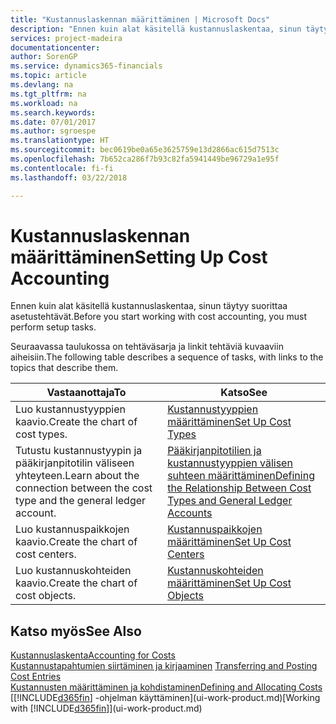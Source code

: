 ```yaml
---
title: "Kustannuslaskennan määrittäminen | Microsoft Docs"
description: "Ennen kuin alat käsitellä kustannuslaskentaa, sinun täytyy suorittaa asetustehtävät."
services: project-madeira
documentationcenter: 
author: SorenGP
ms.service: dynamics365-financials
ms.topic: article
ms.devlang: na
ms.tgt_pltfrm: na
ms.workload: na
ms.search.keywords: 
ms.date: 07/01/2017
ms.author: sgroespe
ms.translationtype: HT
ms.sourcegitcommit: bec0619be0a65e3625759e13d2866ac615d7513c
ms.openlocfilehash: 7b652ca286f7b93c82fa5941449be96729a1e95f
ms.contentlocale: fi-fi
ms.lasthandoff: 03/22/2018

---
```

# <a name="setting-up-cost-accounting"></a><span data-ttu-id="c1192-103">Kustannuslaskennan määrittäminen</span><span class="sxs-lookup"><span data-stu-id="c1192-103">Setting Up Cost Accounting</span></span>
<span data-ttu-id="c1192-104">Ennen kuin alat käsitellä kustannuslaskentaa, sinun täytyy suorittaa asetustehtävät.</span><span class="sxs-lookup"><span data-stu-id="c1192-104">Before you start working with cost accounting, you must perform setup tasks.</span></span>  

 <span data-ttu-id="c1192-105">Seuraavassa taulukossa on tehtäväsarja ja linkit tehtäviä kuvaaviin aiheisiin.</span><span class="sxs-lookup"><span data-stu-id="c1192-105">The following table describes a sequence of tasks, with links to the topics that describe them.</span></span>

|<span data-ttu-id="c1192-106">Vastaanottaja</span><span class="sxs-lookup"><span data-stu-id="c1192-106">To</span></span>|<span data-ttu-id="c1192-107">Katso</span><span class="sxs-lookup"><span data-stu-id="c1192-107">See</span></span>|  
|--------|---------|  
|<span data-ttu-id="c1192-108">Luo kustannustyyppien kaavio.</span><span class="sxs-lookup"><span data-stu-id="c1192-108">Create the chart of cost types.</span></span>|[<span data-ttu-id="c1192-109">Kustannustyyppien määrittäminen</span><span class="sxs-lookup"><span data-stu-id="c1192-109">Set Up Cost Types</span></span>](finance-how-to-set-up-cost-types.md)|  
|<span data-ttu-id="c1192-110">Tutustu kustannustyypin ja pääkirjanpitotilin väliseen yhteyteen.</span><span class="sxs-lookup"><span data-stu-id="c1192-110">Learn about the connection between the cost type and the general ledger account.</span></span>|[<span data-ttu-id="c1192-111">Pääkirjanpitotilien ja kustannustyyppien välisen suhteen määrittäminen</span><span class="sxs-lookup"><span data-stu-id="c1192-111">Defining the Relationship Between Cost Types and General Ledger Accounts</span></span>](finance-defining-the-relationship-between-cost-types-and-general-ledger-accounts.md)|  
|<span data-ttu-id="c1192-112">Luo kustannuspaikkojen kaavio.</span><span class="sxs-lookup"><span data-stu-id="c1192-112">Create the chart of cost centers.</span></span>|[<span data-ttu-id="c1192-113">Kustannuspaikkojen määrittäminen</span><span class="sxs-lookup"><span data-stu-id="c1192-113">Set Up Cost Centers</span></span>](finance-how-to-set-up-cost-centers.md)|  
|<span data-ttu-id="c1192-114">Luo kustannuskohteiden kaavio.</span><span class="sxs-lookup"><span data-stu-id="c1192-114">Create the chart of cost objects.</span></span>|[<span data-ttu-id="c1192-115">Kustannuskohteiden määrittäminen</span><span class="sxs-lookup"><span data-stu-id="c1192-115">Set Up Cost Objects</span></span>](finance-how-to-set-up-cost-objects.md)|  

## <a name="see-also"></a><span data-ttu-id="c1192-116">Katso myös</span><span class="sxs-lookup"><span data-stu-id="c1192-116">See Also</span></span>  
[<span data-ttu-id="c1192-117">Kustannuslaskenta</span><span class="sxs-lookup"><span data-stu-id="c1192-117">Accounting for Costs</span></span>](finance-manage-cost-accounting.md)  
<span data-ttu-id="c1192-118">[Kustannustapahtumien siirtäminen ja kirjaaminen](finance-transfer-and-post-cost-entries.md) </span><span class="sxs-lookup"><span data-stu-id="c1192-118">[Transferring and Posting Cost Entries](finance-transfer-and-post-cost-entries.md) </span></span>  
[<span data-ttu-id="c1192-119">Kustannusten määrittäminen ja kohdistaminen</span><span class="sxs-lookup"><span data-stu-id="c1192-119">Defining and Allocating Costs</span></span>](finance-define-and-allocate-costs.md)  
<span data-ttu-id="c1192-120">[[!INCLUDE[d365fin](includes/d365fin_md.md)] -ohjelman käyttäminen](ui-work-product.md)</span><span class="sxs-lookup"><span data-stu-id="c1192-120">[Working with [!INCLUDE[d365fin](includes/d365fin_md.md)]](ui-work-product.md)</span></span>

